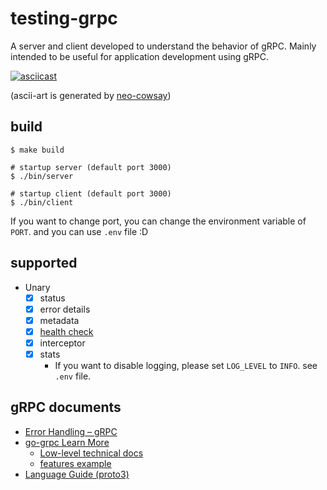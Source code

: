 # testing-grpc

A server and client developed to understand the behavior of gRPC. Mainly intended to be useful for application development using gRPC.

[![asciicast](https://asciinema.org/a/352507.svg)](https://asciinema.org/a/352507)

(ascii-art is generated by [neo-cowsay](https://github.com/Code-Hex/neo-cowsay))
## build

```
$ make build

# startup server (default port 3000)
$ ./bin/server

# startup client (default port 3000)
$ ./bin/client
```

If you want to change port, you can change the environment variable of `PORT`. and you can use `.env` file :D

## supported

- Unary
  - [x] status
  - [x] error details
  - [x] metadata
  - [x] [health check](https://github.com/grpc/grpc-go/tree/master/examples/features/health)
  - [x] interceptor
  - [x] stats
    - If you want to disable logging, please set `LOG_LEVEL` to `INFO`. see `.env` file.

## gRPC documents

- [Error Handling – gRPC](https://grpc.io/docs/guides/error/)
- [go-grpc Learn More](https://github.com/grpc/grpc-go#learn-more)
  - [Low-level technical docs](https://github.com/grpc/grpc-go/tree/master/Documentation)
  - [features example](https://github.com/grpc/grpc-go/tree/master/examples/features)
- [Language Guide (proto3)](https://developers.google.com/protocol-buffers/docs/proto3)

